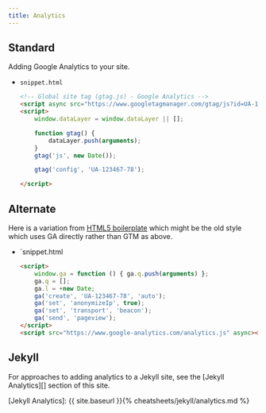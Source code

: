 ```yaml
---
title: Analytics
---
```


## Standard

Adding Google Analytics to your site.

- `snippet.html`
    ```html
    <!-- Global site tag (gtag.js) - Google Analytics -->
    <script async src="https://www.googletagmanager.com/gtag/js?id=UA-123467-78"></script>
    <script>
        window.dataLayer = window.dataLayer || [];

        function gtag() {
            dataLayer.push(arguments);
        }
        gtag('js', new Date());

        gtag('config', 'UA-123467-78');

    </script>
    ```

## Alternate

Here is a variation from [HTML5 boilerplate](https://github.com/h5bp/html5-boilerplate/blob/master/dist/index.html) which might be the old style which uses GA directly rather than GTM as above.

- `snippet.html
    ```html
    <script>
        window.ga = function () { ga.q.push(arguments) }; 
        ga.q = []; 
        ga.l = +new Date;
        ga('create', 'UA-123467-78', 'auto'); 
        ga('set', 'anonymizeIp', true); 
        ga('set', 'transport', 'beacon'); 
        ga('send', 'pageview');
    </script>
    <script src="https://www.google-analytics.com/analytics.js" async></script>
    ```


## Jekyll

For approaches to adding analytics to a Jekyll site, see the [Jekyll Analytics][] section of this site.

[Jekyll Analytics]: {{ site.baseurl }}{% cheatsheets/jekyll/analytics.md %}
